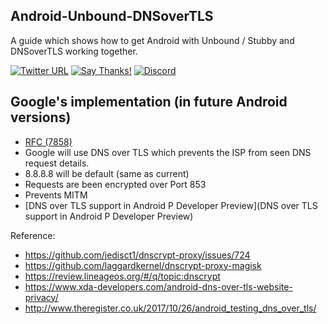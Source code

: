 ## Android-Unbound-DNSoverTLS
A guide which shows how to get Android with Unbound / Stubby and DNSoverTLS working together.

[![Twitter URL](https://img.shields.io/twitter/url/https/twitter.com/fold_left.svg?style=social&label=Follow%20%40CHEF-KOCH)](https://twitter.com/FZeven)
[![Say Thanks!](https://img.shields.io/badge/Say%20Thanks-!-1EAEDB.svg)](https://saythanks.io/to/CHEF-KOCH)
[![Discord](https://discordapp.com/api/guilds/204394292519632897/widget.png)](https://discord.me/NVinside)


Google's implementation (in future Android versions)
--------------

* [RFC (7858)](https://tools.ietf.org/html/rfc7858)
* Google will use DNS over TLS which prevents the ISP from seen DNS request details. 
* 8.8.8.8 will be default (same as current)
* Requests are been encrypted over Port 853
* Prevents MITM
* [DNS over TLS support in Android P Developer Preview](DNS over TLS support in Android P Developer Preview)


Reference:

* https://github.com/jedisct1/dnscrypt-proxy/issues/724
* https://github.com/laggardkernel/dnscrypt-proxy-magisk
* https://review.lineageos.org/#/q/topic:dnscrypt
* https://www.xda-developers.com/android-dns-over-tls-website-privacy/
* http://www.theregister.co.uk/2017/10/26/android_testing_dns_over_tls/
